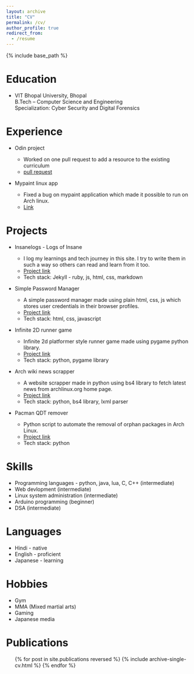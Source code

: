 ```yaml
---
layout: archive
title: "CV"
permalink: /cv/
author_profile: true
redirect_from:
  - /resume
---
```


{% include base_path %}

Education
======
* VIT Bhopal University, Bhopal <br>
  B.Tech – Computer Science and Engineering <br>
  Specialization: Cyber Security and Digital Forensics

Experience
======
* Odin project
    - Worked on one pull request to add a resource to the existing curriculum
    - [pull request]()


* Mypaint linux app
    - Fixed a bug on mypaint application which made it possible to run on Arch linux.
    - [Link]()


Projects
========
* Insanelogs - Logs of Insane
    - I log my learnings and tech journey in this site. I try to write them in such a way so others can read and learn from it too.
    - [Project link]()
    - Tech stack: Jekyll - ruby, js, html, css, markdown

* Simple Password Manager
    - A simple password manager made using plain html, css, js which stores user credentials in their browser profiles.
    - [Project link]()
    - Tech stack: html, css, javascript

* Infinite 2D runner game
    - Infinite 2d platformer style runner game made using pygame python library.
    - [Project link]()
    - Tech stack: python, pygame library

* Arch wiki news scrapper
    - A website scrapper made in python using bs4 library to fetch latest news from archlinux.org home page.
    - [Project link]()
    - Tech stack: python, bs4 library, lxml parser

* Pacman QDT remover
    - Python script to automate the removal of orphan packages in Arch Linux.
    - [Project link]()
    - Tech stack: python

Skills
======
* Programming languages - python, java, lua, C, C++ (intermediate)
* Web devlopment (intermediate)
* Linux system administration (intermediate)
* Arduino programming (beginner)
* DSA (intermediate)

Languages
======
* Hindi     - native
* English   - proficient
* Japanese  - learning

Hobbies
======
* Gym
* MMA (Mixed martial arts)
* Gaming
* Japanese media

Publications
======
  <ul>{% for post in site.publications reversed %}
    {% include archive-single-cv.html %}
  {% endfor %}</ul>
  

